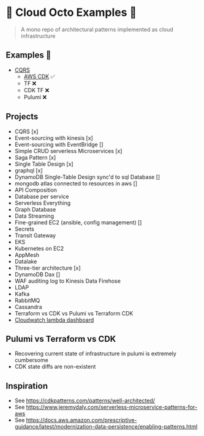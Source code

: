 # 🌴 Cloud Octo Examples 🌴

> A mono repo of architectural patterns implemented as cloud infrastructure

## Examples 🌱

* [CQRS](cqrs/README.md)
    - [AWS CDK](cqrs/aws-cdk/infrastructure/README.md) ✅
    - TF ❌
    - CDK TF ❌
    - Pulumi ❌

## Projects

* CQRS [x]
* Event-sourcing with kinesis [x]
* Event-sourcing with EventBridge []
* Simple CRUD serverless Microservices [x]
* Saga Pattern [x]
* Single Table Design [x]
* graphql [x]
* DynamoDB Single-Table Design sync'd to sql Database []
* mongodb atlas connected to resources in aws []
* API Composition
* Database per service
* Serverless Everything 
* Graph Database
* Data Streaming
* Fine-grained EC2 (ansible, config management) []
* Secrets
* Transit Gateway
* EKS
* Kubernetes on EC2
* AppMesh
* Datalake
* Three-tier architecture [x]
* DynamoDB Dax []
* WAF auditing log to Kinesis Data Firehose
* LDAP
* Kafka
* RabbitMQ
* Cassandra
* Terraform vs CDK vs Pulumi vs Terraform CDK
* [Cloudwatch lambda dashboard](https://github.com/cdk-patterns/serverless/blob/main/the-cloudwatch-dashboard/typescript/lib/the-cloudwatch-dashboard-stack.ts)


## Pulumi vs Terraform vs CDK

* Recovering current state of infrastructure in pulumi is extremely cumbersome
* CDK state diffs are non-existent

## Inspiration

* See https://cdkpatterns.com/patterns/well-architected/
* See https://www.jeremydaly.com/serverless-microservice-patterns-for-aws
* See https://docs.aws.amazon.com/prescriptive-guidance/latest/modernization-data-persistence/enabling-patterns.html